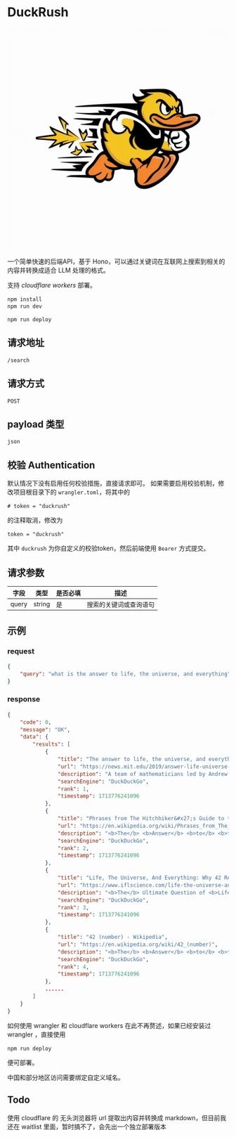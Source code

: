# DuckRush

![duckrush](/assets/logo.jpg)

一个简单快速的后端API，基于 Hono，可以通过关键词在互联网上搜索到相关的内容并转换成适合 LLM 处理的格式。

支持 *cloudflare workers* 部署。

```shell
npm install
npm run dev
```

```shell
npm run deploy
```

## 请求地址

```code
/search
```

## 请求方式

```request
POST
```

## payload 类型

```code
json
```

## 校验 Authentication

默认情况下没有启用任何校验措施，直接请求即可。
如果需要启用校验机制，修改项目根目录下的 `wrangler.toml`，将其中的

```text
# token = "duckrush"
```

的注释取消，修改为

```text
token = "duckrush"
```

其中 `duckrush` 为你自定义的校验token，然后前端使用 `Bearer` 方式提交。

## 请求参数

| 字段 | 类型 | 是否必填 | 描述 |
|------|------|---------|------|
| query | string | 是 | 搜索的关键词或查询语句 |

## 示例

### request

```json
{
    "query": "what is the answer to life, the universe, and everything"
}
```

### response

```json
{
    "code": 0,
    "message": "OK",
    "data": {
        "results": [
            {
                "title": "The answer to life, the universe, and everything | MIT News ...",
                "url": "https://news.mit.edu/2019/answer-life-universe-and-everything-sum-three-cubes-mathematics-0910",
                "description": "A team of mathematicians led by Andrew Sutherland of MIT and Andrew Booker of Bristol University found the <b>answer</b> <b>to</b> <b>the</b> elusive number 42, which is the <b>answer</b> <b>to</b> <b>life,</b> <b>the</b> <b>universe,</b> <b>and</b> <b>everything</b> in Douglas Adams' novel. They used a massively parallel computation platform of over 400,000 volunteers' PCs to solve the sum-of-three-cubes equation x^3 + y^3 + z^3 = 42.",
                "searchEngine": "DuckDuckGo",
                "rank": 1,
                "timestamp": 1713776241096
            },
            {
                "title": "Phrases from The Hitchhiker&#x27;s Guide to the Galaxy - Wikipedia",
                "url": "https://en.wikipedia.org/wiki/Phrases_from_The_Hitchhiker%27s_Guide_to_the_Galaxy",
                "description": "<b>The</b> <b>Answer</b> <b>to</b> <b>the</b> Ultimate Question of <b>Life</b>, <b>The</b> <b>Universe</b>, <b>and</b> <b>Everything</b>. In the radio series and the first novel, a group of hyper-intelligent pan-dimensional beings demand to learn the <b>Answer</b> <b>to</b> <b>the</b> Ultimate Question of <b>Life</b>, <b>The</b> <b>Universe</b>, <b>and</b> <b>Everything</b> from the supercomputer Deep Thought, specially built for this purpose.It takes Deep Thought 7 + 1 ⁄ 2 million years to compute and check ...",
                "searchEngine": "DuckDuckGo",
                "rank": 2,
                "timestamp": 1713776241096
            },
            {
                "title": "Life, The Universe, And Everything: Why 42 Really Is The Ultimate Answer",
                "url": "https://www.iflscience.com/life-the-universe-and-everything-why-42-really-is-the-ultimate-answer-72379",
                "description": "<b>The</b> Ultimate Question of <b>Life</b>, <b>the</b> <b>Universe</b> <b>and</b> <b>Everything</b>,\" howled Loonquawl. \"Yes,\" said Deep Thought with the air of one who suffers fools gladly, \"but what actually is it?\". So wrote ...",
                "searchEngine": "DuckDuckGo",
                "rank": 3,
                "timestamp": 1713776241096
            },
            {
                "title": "42 (number) - Wikipedia",
                "url": "https://en.wikipedia.org/wiki/42_(number)",
                "description": "<b>The</b> <b>Answer</b> <b>to</b> <b>the</b> Ultimate Question of <b>Life</b>, <b>The</b> <b>Universe</b>, <b>and</b> <b>Everything</b>. <b>The</b> number 42 <b>is</b>, in The Hitchhiker's Guide to the Galaxy by Douglas Adams, the \"<b>Answer</b> <b>to</b> <b>the</b> Ultimate Question of <b>Life</b>, <b>the</b> <b>Universe</b>, <b>and</b> <b>Everything</b>\", calculated by an enormous supercomputer named Deep Thought over a period of 7.5 million years. Unfortunately, no one ...",
                "searchEngine": "DuckDuckGo",
                "rank": 4,
                "timestamp": 1713776241096
            },
            ......
        ]
    }
}
```

如何使用 wrangler 和 cloudflare workers 在此不再赘述，如果已经安装过 wrangler ，直接使用

```shell
npm run deploy
```

便可部署。

中国和部分地区访问需要绑定自定义域名。

## Todo

使用 cloudflare 的 无头浏览器将 url 提取出内容并转换成 markdown，但目前我还在 waitlist 里面，暂时搞不了，会先出一个独立部署版本
